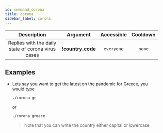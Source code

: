 ```yaml
---
id: command_corona
title: corona
sidebar_label: corona
---    
```


|                    Description                     |     Argument      | Accessible | Cooldown |
| :------------------------------------------------: | :---------------: | :--------: | :------: |
| Replies with the daily state of corona virus cases | __!country_code__ | `everyone` |  `none`  |

## Examples

* Lets say you want to get the latest on the pandemic for Greece, you would type
    ```bash
    ./corona gr
    ```
    or
    ```bash
    ./corona greece
    ```
    > Note that you can write the country either capital or lowercase